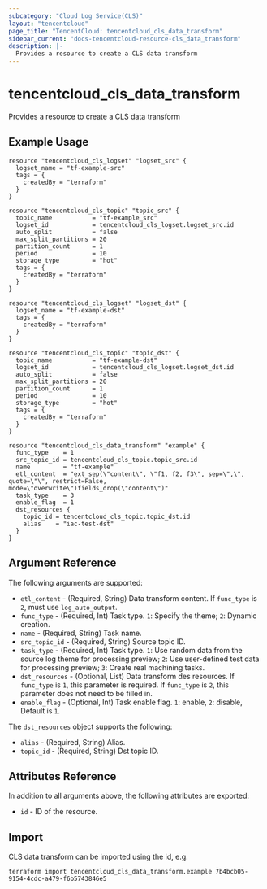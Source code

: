 ```yaml
---
subcategory: "Cloud Log Service(CLS)"
layout: "tencentcloud"
page_title: "TencentCloud: tencentcloud_cls_data_transform"
sidebar_current: "docs-tencentcloud-resource-cls_data_transform"
description: |-
  Provides a resource to create a CLS data transform
---
```


# tencentcloud_cls_data_transform

Provides a resource to create a CLS data transform

## Example Usage

```hcl
resource "tencentcloud_cls_logset" "logset_src" {
  logset_name = "tf-example-src"
  tags = {
    createdBy = "terraform"
  }
}

resource "tencentcloud_cls_topic" "topic_src" {
  topic_name           = "tf-example_src"
  logset_id            = tencentcloud_cls_logset.logset_src.id
  auto_split           = false
  max_split_partitions = 20
  partition_count      = 1
  period               = 10
  storage_type         = "hot"
  tags = {
    createdBy = "terraform"
  }
}

resource "tencentcloud_cls_logset" "logset_dst" {
  logset_name = "tf-example-dst"
  tags = {
    createdBy = "terraform"
  }
}

resource "tencentcloud_cls_topic" "topic_dst" {
  topic_name           = "tf-example-dst"
  logset_id            = tencentcloud_cls_logset.logset_dst.id
  auto_split           = false
  max_split_partitions = 20
  partition_count      = 1
  period               = 10
  storage_type         = "hot"
  tags = {
    createdBy = "terraform"
  }
}

resource "tencentcloud_cls_data_transform" "example" {
  func_type    = 1
  src_topic_id = tencentcloud_cls_topic.topic_src.id
  name         = "tf-example"
  etl_content  = "ext_sep(\"content\", \"f1, f2, f3\", sep=\",\", quote=\"\", restrict=False, mode=\"overwrite\")fields_drop(\"content\")"
  task_type    = 3
  enable_flag  = 1
  dst_resources {
    topic_id = tencentcloud_cls_topic.topic_dst.id
    alias    = "iac-test-dst"
  }
}
```

## Argument Reference

The following arguments are supported:

* `etl_content` - (Required, String) Data transform content. If `func_type` is `2`, must use `log_auto_output`.
* `func_type` - (Required, Int) Task type. `1`: Specify the theme; `2`: Dynamic creation.
* `name` - (Required, String) Task name.
* `src_topic_id` - (Required, String) Source topic ID.
* `task_type` - (Required, Int) Task type. `1`: Use random data from the source log theme for processing preview; `2`: Use user-defined test data for processing preview; `3`: Create real machining tasks.
* `dst_resources` - (Optional, List) Data transform des resources. If `func_type` is `1`, this parameter is required. If `func_type` is `2`, this parameter does not need to be filled in.
* `enable_flag` - (Optional, Int) Task enable flag. `1`: enable, `2`: disable, Default is `1`.

The `dst_resources` object supports the following:

* `alias` - (Required, String) Alias.
* `topic_id` - (Required, String) Dst topic ID.

## Attributes Reference

In addition to all arguments above, the following attributes are exported:

* `id` - ID of the resource.




## Import

CLS data transform can be imported using the id, e.g.

```
terraform import tencentcloud_cls_data_transform.example 7b4bcb05-9154-4cdc-a479-f6b5743846e5
```

